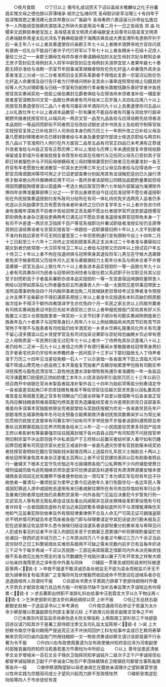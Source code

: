 <!-- { "loadSidebar": true } -->
　　○夜月食既
　　○丁巳以上  徽号礼成诏赍天下诏曰盖闻关睢麟址之化子孙蕃昌实惟文母之德也朕以菲薄绪承  祖宗之弘绪仰凭  圣母懿训安享治理三十有四年于兹深惟挑鬯之重茂建元良具举嘉仪以广胤嗣今  圣母寿跻六袠适诞元孙帝祉弘施岂予一人所能祗受揆厥庆源慈泽之所钟大矣是用涓今春二月十一日之告祗告  郊  庙  社稷率文武群臣奉册宝加上  圣母慈圣宣文明肃贞寿端献皇太后尊号曰慈圣宣文明肃贞寿端献恭熹皇太后光鸿名于彝典昭骏德于海隅庆典具成大赉宜溥所有恩例开列于后一亲王年八十以上者具奏遣使存问亲郡王年七十以上者赐羊酒弊帛地方官存问其有衰病一应礼仪不能自行者许子代行将军以下年七十以上者各赐米十石绢十疋庶人量给三分之一一亲郡王嫡母生母并存者许奏请嫡母加封太妃生母封次妃与敕知会亲王庶子受封后生母例封夫人将军中尉受封后生母例封夫淑恭宜安人者果年踰七十奏勘无碍亦准给与诰敕一宗室节年因事减革禄粮者除败伦伤化奸盗人命重情外其余全革者准支三分减一分二分者准照旧全支原系革爵者不得借此复爵一宗室词讼败伦伤化奸盗人命重情及自行告讦者方行停禄问明补支其余小事牵连照常给禄止勾摄其府较等人代为对理即蚤与归结一宗室有饬躬修行孝亲敬长敦睦恬静乐善好学者许各抚按官具实奏闻奖劝一勋臣公侯伯袭封见爵者俱给与应得诰命未领者准补给一辅臣家居者差官请敕存问文官一品致仕养病者有司月给米三石岁拨人夫四名应用八十以上抚按官具奏遣使存问二品八十者有司备彩帛羊酒存问九十以上具奏遣使存问五品以上以礼致仕年七十以上者进本品散官一阶有廉贫不能自存者有司量与资给学行超卓朝野共推者抚按官优礼以端风尚一两京文官一品至九品各给与应得诰敕先给领者进本品勋阶一等品同而职衔不同者照见任改给试御史试中书庶吉士及给假守制等官俟实授授官复除之日补给其行人司务给本身仍照万历三十一年例升改之日补给父母及妻凡愿移封移赠者听先已移封赠者给与本身及妻吏部守部进士俟选京职给与两京科贡八品以下官准照行人例行在外方面官二品至五品有司官正四品已未考满有正荐或升改者准给与州县正官有正荐历俸二年以上准给与历俸三年未遇抚按复命曾经给繇保留或复职或升任者俟抚按复命荐至补给其在任候代与见任同父母先已受封其子官职迁转者服色许与子同前母继嫡母准三母封赠继妻受封已故者见在继妻准封一各王府官有年老愿致仕者进散官一阶其长史历俸三年无过父母见存者给与应得诰命一文职官员降谪罢闲等项可用之才已诏吏部查奏分别起用其有诖误触犯惩创已久操行清修才猷卓绝众所共推确禆实用不可以一眚终弃者该部院公同精加品题酌量奏起但毋得因而朦胧狥情冒滥以孤盛典一考选久格应取官历俸六七年始升部属诚为淹滞除外俸四年余俸准量算部俸三分之一一岁贡出身艰苦自今廷试后准冠带不愿仕者遥授职衔在外抚按类奏遥授劄付发布政司分给所在有司一体礼待优免岁选两贡入监者仍多优选以示风励儒学生员有愿告侍亲者听亲终之日仍许复学年五十以上者许告衣巾终身有食粮年深挨贡不前者许告给冠带正贡及期不愿出仕者提学官开送吏部遥授儒官职衔俱免本身杂泛差役吏典两考已满无过不愿赴京者准遥授省祭官冠带免本身一丁有司不许差遣一两京京卫指挥千百户等官系祖职功升署试职级者准授实衔仍支原俸其例应请续黄诰者与京营实授各官一体题给一武职袭替旧例十年以上人文不到部者不准内有路远家贫不可无悯应量宽至二十年但恩例通行宜有限制今自三十四年二月十三日起至三十六年十二月终止文结到部查系真正支派未过二十年者准与袭替如过期文到者仍依常限一大汉将军侍卫二年以上者给与冠带又历四年以上授试百户年五十侍卫二十年以上者不拘在役退闲俱与冠带荣身其退役将军儿男见在守候大选袭替者免其守候查照其父历役年月久近准与袭替旗较力士若年分未及与例未合者不许冒滥袭替一武官五品以上致仕年六十以上者各进本品实授勋阶一等一品致仕年九十以上者有司具奏存问为民者与冠带闲住闲住者与致仕若父系武职子孙文职见任其父应受子封而职高于子者虽系署职亦进本品实授勋阶一等一东宫直宿巡缉旗较量照舍人例给以冠带如原系后七所者量改前五所通事舍人升一级一太医院见差供事冠带医士准照监儒事例免役四个月内殿供事者加免二月其候缺吏目曾经考试支俸者准令预授止许支俸不支柴薪亦不得扣满原系预授三年以上者准令实授遇有本科员缺仍照原题挨次铨补不得浮于额外四夷馆译字生亦优免四个月一军民之家五世以上同居共爨者有司核实奏闻旌表诏书到日先给羊酒奖劝三世以上者申报抚按衙门奖劝其有好义乐施置立义田义仓周恤族里者一体奖劝一义夫节妇孝子顺孙有司勘实奏闻照例旌表已族表年及六十者男子与冠带荣身妇人照年八十以上例给赐绢帛米肉其节妇有苦节异常拘于年限不与旌表者有司给扁仍给羊酒奖劝一乡贤乡饮典礼隆重风化所关有司漫不留心浸多猥滥以后乡贤提学官及有司详加采访果即与崇妃母忽幽微乡饮必举有德之人毋狥贵富一军民男妇查无过犯年七十以上者许一丁侍养免其杂泛差徭八十以上者仍给布二疋米一石九十以上者倍之内男子有德行著闻乡里敬服者给冠带荣身男妇百岁者表宅优异仍岁给布米养瞻终身一民间孤子十三岁以下婺妇独居无人丁侍养者准于万历三十四年见当差役免粮一石人一丁以示哀恤一各省直洿下田土滨临大河冲塌不常或山菁荒地小民自用工本开垦旋复荒抛者产去粮存贻累里甲包赔有司勘实申详抚按悉与豁免武清宝坻二县牧地连遭水渰新增牧税有逋负者准蠲免一年一各盐运司浮课蠹累□民侵损正饷如防倭工本年久火烧渰消存积引盐除万历三十三年以前已经召商开中纳银在官尚未掣盐者姑准补掣外自三十四年为始前项等盐分别奏请定夺一各省直差官起角□羊京库钱粮有难易不等佐领官往往越次营求羙差以润私橐其烦难苦差反用阘葺无能之官多有领解出门已报劣转每不自爱以致侵欺今后各省直正官先将应解钱粮查照难易搭配均停其差官务选廉能经奖者方许差用到京完日该部查系难差向多误事本官独能依限全完者部堂给与奖励抚按据为优劣一各省直贫民先年户部题准照五城事例每年冬月动支预备仓榖煮粥救济春初抚按具数奏闻岁以为常比来饥荒频仍抚按尤宜督率有司著实举行如有司不岁举抚按不岁报者该部科遵照原旨参奏处治其鳏寡孤独见在养济院者各给米三斗布一疋一小民因差役苦累多将田产投进王府以希影射有等豪暴强宗往往擅离封城于各州县吞占田产有司知而不问抚按官申明旧制宗室不许出郭百姓不许私卖田产于王府除以前置买者姑听家人看守如有仍踵前弊百姓著有司究惩宗室长史启王戒谕钤束一省直先遇灾伤曾有官民助赈未经奖劝者抚按官查明如在籍仕官捐助钱米榖值百两以上送扁优礼军民义士捐助五十两以上者给冠带荣身免其本身杂泛差徭五百两以上者不论官民建坊表异以后有助赈者照此行一畿辅天下根本尤宜守先优恤近年佥报铺商各衙门公私弊贿不少内府铺垫使费日增刑偪威伤致令逃死相继京师空虚深可忧惧该部及科道等官务肃清弊源奠安根本使铺商各安闾阎无扰有踵弊不悛者便参劾处治一清勾军丁本为填实军伍但有年远子孙故绝者一番清勾一番烦扰反为里甲之累今后逃绝年久准行免豁住勾一各边军民人等或因犯罪逃入虏中或因抢去遂用有来归者咸赦往罪所在有司务加存恤如有率归众多及番夷归附者厚加抚恤仍具奏酌赏录用一内外各衙门见监应决重犯今岁暂免行刑一文武官员人等有原无赃私牵连诖误及事出风闻赃非见获坐罪降级革职革役情有亏枉者许辩复一古者囹圄空虚称为至治近来囚禁繁多填委狱底所司不与清理冤滞殊伤天地和气见监重犯除钦依奉旨外有情轻律重律例不合及人命无尸可简无证可据强盗赃伏不明并情可矜疑及年老笃疾者各衙门即与辩理奏请定夺其犯该徒流行勘未报及正犯在逃家属证佐监禁年久悉令保候归结诖误逮系者该部轻重分别奏来准与宥释见问人犯或有事无的证者不许深入刑部囚多至于衣粮窘乏遗累铺户听将罪赎酌量留贮优给诸囚一狭西织造羊绒万历二十三年原派四万八千余套疋今解过三万六千余疋当此民穷财尽之日工料繁钜措处实难但系御用不可缺之需未完数内前岁已有旨每年织进三千疋今于每岁再减一千疋以苏民困一工部迩来库赃匮乏惜薪司内外未派完柴炭钱粮不系各商见比拖欠预支的准与尽数蠲免于戏贻孙谋以翼子万年开常发之祥聚大顺以怡亲四海霈旁流之泽布告中外嘉与同休　　○辅臣一贯等言咸阳知县宋时际被逮臣等两＜锍-釒＞申救不报遂不敢渎诚恐各处税监无不欲为梁永而税监爪牙无不欲为胡奉倘复有临清湖广之变悔将何及伏惟毅然收回成命不然恩诏在途械系者亦在途道路喧传人将谓何不报
　　○兵部尚书萧大亨累疏力辞章下吏部侍郎杨时乔覆大亨夙负才猷效忠竭力且边务方殷一时枢臣尽缺不当听去奉旨萧大亨谙晓边务何得累＜锍-釒＞求去著即出供职不准辞礼科右给事中汪若霖言大亨以久干物议再＜锍-釒＞乞休吏部职司澄汰奈何满纸绸缪以荧  上听不报
　　○任辽东巡抚右副都御史赵楫一子送监读书以三年考满也
　　○升南京通政司右参议于若瀛为太仆寺少卿部推以若瀛副原任刑部主事邹元标  上不欲用元标竟俞副推言官争之不听
　　○己未南京内官监监丞徐寿伪造关防文移指称  上用取南工部杉枋三千块部臣回咨议请乃知其诈于是署工部侍郎沈季文及司礼监太监陈矩＜锍-釒＞闻  上大怒敕令南京守备刘朝用严提追究正法不许扶同回护工科左给事中孟成已乞敕将寿拏解来京究问仍谕内监衙门所用钱粮即一文一物皆须奏请如移文请讨该部竟寝不行永著为令不报
　　○升四川右布政使周嘉谟为左布政使徽州知府梁应泽为河南副使时部推首襄阳府知府冯若愚若愚方忤黄珰为中所抑云
　　○以上  尊号加恩武清侯李文全岁增禄米一百石文全子锦衣卫指挥同知李诚铭升二级次子正千户李诚钜侄右都督李诚镒锦衣卫副千户李诚金□匆百户李茂妹婿锦衣卫南镇抚司都督佥事陈胤徵等各升一级
　　○庚申祭酒陶望龄以母老身病乞在籍依亲调理许之望龄寡营学道以性命实践为宗既简司成士子望风兴起而力辞不至舆情怅然
　　○磔斩安南逆犯陆佑等四人于市余徒杖有差
